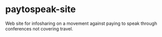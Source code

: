 # paytospeak-site
Web site for infosharing on a movement against paying to speak through conferences not covering travel. 
